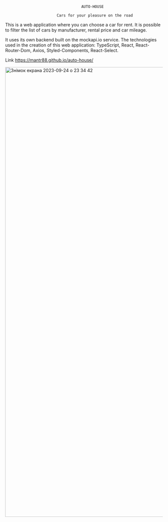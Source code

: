                                       AUTO-HOUSE
                                                                        
                           Cars for your pleasure on the road

This is a web application where you can choose a car for rent. It is possible to filter the list of cars by manufacturer, rental price and car mileage.

It uses its own backend built on the mockapi.io service.
The technologies used in the creation of this web application: TypeScript, React, React-Router-Dom, Axios, Styled-Components, React-Select.

Link https://mantr88.github.io/auto-house/ 

<img width="1438" alt="Знімок екрана 2023-09-24 о 23 34 42" src="https://github.com/mantr88/auto-house/assets/109439896/ed0b7924-39d8-4c5d-a85e-fed533b56255">



